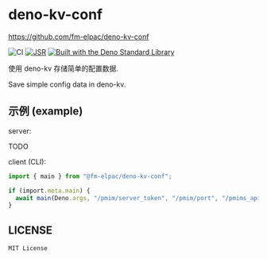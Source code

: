 # deno-kv-conf

<https://github.com/fm-elpac/deno-kv-conf>

![CI](https://github.com/fm-elpac/deno-kv-conf/actions/workflows/ci.yml/badge.svg)
[![JSR](https://jsr.io/badges/@fm-elpac/deno-kv-conf)](https://jsr.io/@fm-elpac/deno-kv-conf)
[![Built with the Deno Standard Library](https://raw.githubusercontent.com/denoland/deno_std/main/badge.svg)](https://jsr.io/@std)

使用 deno-kv 存储简单的配置数据.

Save simple config data in deno-kv.

## 示例 (example)

server:

TODO

client (CLI):

```ts
import { main } from "@fm-elpac/deno-kv-conf";

if (import.meta.main) {
  await main(Deno.args, "/pmim/server_token", "/pmim/port", "/pmims_api");
}
```

## LICENSE

`MIT License`
